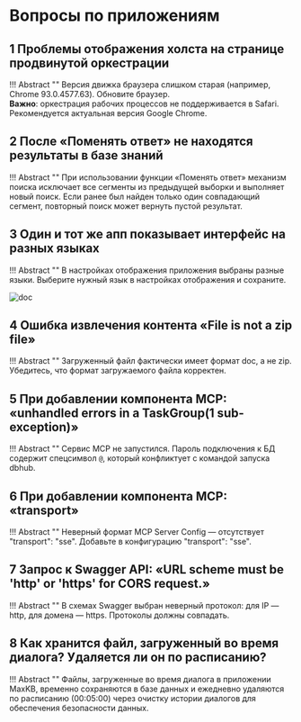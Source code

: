 # Вопросы по приложениям

## 1 Проблемы отображения холста на странице продвинутой оркестрации

!!! Abstract ""
    Версия движка браузера слишком старая (например, Chrome 93.0.4577.63). Обновите браузер.  
    **Важно**: оркестрация рабочих процессов не поддерживается в Safari. Рекомендуется актуальная версия Google Chrome.

## 2 После «Поменять ответ» не находятся результаты в базе знаний

!!! Abstract ""
    При использовании функции «Поменять ответ» механизм поиска исключает все сегменты из предыдущей выборки и выполняет новый поиск. Если ранее был найден только один совпадающий сегмент, повторный поиск может вернуть пустой результат.

## 3 Один и тот же апп показывает интерфейс на разных языках

!!! Abstract ""
    В настройках отображения приложения выбраны разные языки. Выберите нужный язык в настройках отображения и сохраните.

![doc](../img/FAQ/语言显示设置.png)

## 4 Ошибка извлечения контента «File is not a zip file»

!!! Abstract ""
    Загруженный файл фактически имеет формат doc, а не zip. Убедитесь, что формат загружаемого файла корректен.


## 5 При добавлении компонента MCP: «unhandled errors in a TaskGroup(1 sub-exception)»

!!! Abstract ""
    Сервис MCP не запустился. Пароль подключения к БД содержит спецсимвол `@`, который конфликтует с командой запуска dbhub.

## 6 При добавлении компонента MCP: «transport»

!!! Abstract ""
    Неверный формат MCP Server Config — отсутствует "transport": "sse". Добавьте в конфигурацию  "transport": "sse".

## 7 Запрос к Swagger API: «URL scheme must be 'http' or 'https' for CORS request.»

!!! Abstract ""
    В схемах Swagger выбран неверный протокол: для IP — http, для домена — https. Протоколы должны совпадать.


## 8 Как хранится файл, загруженный во время диалога? Удаляется ли он по расписанию?
    
!!! Abstract ""
    Файлы, загруженные во время диалога в приложении MaxKB, временно сохраняются в базе данных и ежедневно удаляются по расписанию (00:05:00) через очистку истории диалогов для обеспечения безопасности данных.